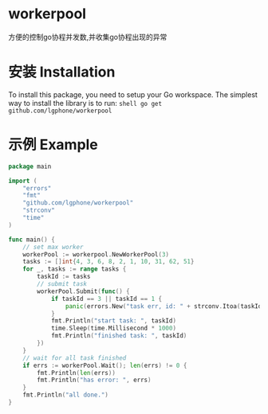 # workerpool
方便的控制go协程并发数,并收集go协程出现的异常


# 安装  Installation
To install this package, you need to setup your Go workspace. The simplest way to install the library is to run:
```shell go get github.com/lgphone/workerpool```

# 示例 Example
```go
package main

import (
	"errors"
	"fmt"
	"github.com/lgphone/workerpool"
	"strconv"
	"time"
)

func main() {
	// set max worker
	workerPool := workerpool.NewWorkerPool(3)
	tasks := []int{4, 3, 6, 8, 2, 1, 10, 31, 62, 51}
	for _, tasks := range tasks {
		taskId := tasks
		// submit task
		workerPool.Submit(func() {
			if taskId == 3 || taskId == 1 {
				panic(errors.New("task err, id: " + strconv.Itoa(taskId)))
			}
			fmt.Println("start task: ", taskId)
			time.Sleep(time.Millisecond * 1000)
			fmt.Println("finished task: ", taskId)
		})
	}
	// wait for all task finished
	if errs := workerPool.Wait(); len(errs) != 0 {
		fmt.Println(len(errs))
		fmt.Println("has error: ", errs)
	}
	fmt.Println("all done.")
}


```

